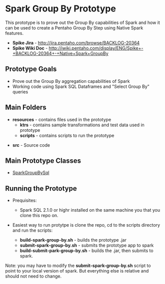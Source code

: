 



# Spark Group By Prototype

This prototype is to prove out the Group By capabilities of Spark and how it can be used to create a Pentaho Group By Step using Native Spark features.
* **Spike Jira** - http://jira.pentaho.com/browse/BACKLOG-20364
* **Spike Wiki Doc** - http://iwiki.pentaho.com/display/ENG/Spike+-+BACKLOG-20364+-+Native+Spark+GroupBy

## Prototype Goals
* Prove out the Group By aggregation capabilities of Spark
* Working code using Spark SQL Dataframes and "Select Group By" queries

## Main Folders

* **resources** - contains files used in the prototype
  - **ktrs** - contains sample transformations and test data used in prototype
  - **scripts**  - contains scripts to run the prototype
 - **src** - Source code
 
## Main Prototype Classes
* [SparkGroupBySql](src/main/java/com/pentaho/adaptiveexecution/prototype/nativesparkgroupby/SparkGroupBySql.java)

## Running the Prototype
* Prequisites:
  - Spark SQL 2.1.0 or highr installed on the same machine you that you clone this repo on.
   
* Easiest way to run protytpe is clone the repo, cd to the scripts directory and run the scripts:
  - **build-spark-group-by.sh** - builds the prototype .jar
  - **submit-spark-group-by.sh** - submits the prototype app to spark
  - **build-submit-park-group-by.sh** - builds the .jar, then submits to spark.

Note:  you may have to modify the **submit-spark-group-by.sh** script to point to your local version of spark.  But everything else is relative and should not need to change.